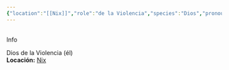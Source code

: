 ```yaml
---
{"location":"[[Nix]]","role":"de la Violencia","species":"Dios","pronouns":"él","reference":"","description":"Dios de la Violencia (él)","statblock":"","patron":"","type":"Personas","dg-publish":true,"dg-publish-dm":true,"dg-path":"Dioses/Mogis.md","permalink":"/dioses/mogis/","dgPassFrontmatter":true}
---
```


<p><span><div data-callout-metadata="" data-callout-fold="" data-callout="info" class="callout node-insert-event"><div class="callout-title" dir="auto"><div class="callout-icon"><svg width="16" height="16"></svg></div><div class="callout-title-inner">Info</div></div><div class="callout-content">
<p dir="auto">Dios de la Violencia (él)<br>
<strong>Locación:</strong> <a data-tooltip-position="top" aria-label="Lugares/Nix.md" data-href="Lugares/Nix.md" href="Lugares/Nix.md" class="internal-link" target="_blank" rel="noopener nofollow">Nix</a></p>
</div></div></span></p>